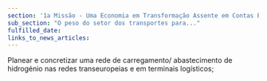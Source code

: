 ```yaml
---
section: '1a Missão - Uma Economia em Transformação Assente em Contas Equilibradas'
sub_section: "O peso do setor dos transportes para..."
fulfilled_date:
links_to_news_articles:
---
```


Planear e concretizar uma rede de carregamento/ abastecimento de hidrogénio nas redes transeuropeias e em terminais logísticos;